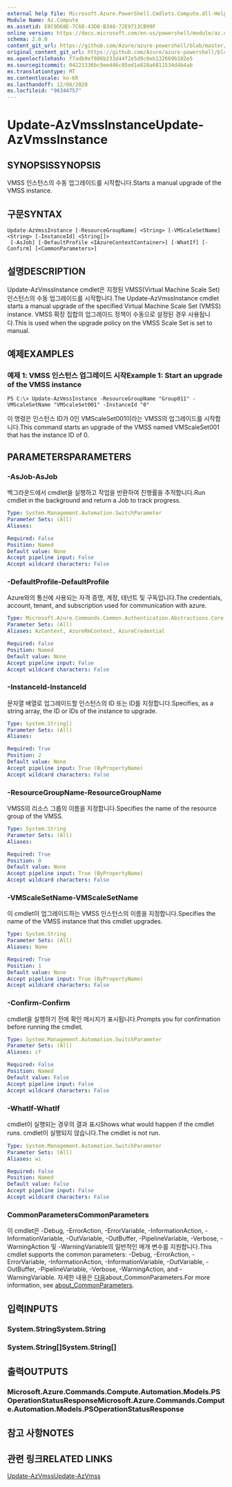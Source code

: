 ```yaml
---
external help file: Microsoft.Azure.PowerShell.Cmdlets.Compute.dll-Help.xml
Module Name: Az.Compute
ms.assetid: E8C9D68E-7C68-43D0-B348-72E9713CB99F
online version: https://docs.microsoft.com/en-us/powershell/module/az.compute/update-azvmssinstance
schema: 2.0.0
content_git_url: https://github.com/Azure/azure-powershell/blob/master/src/Compute/Compute/help/Update-AzVmssInstance.md
original_content_git_url: https://github.com/Azure/azure-powershell/blob/master/src/Compute/Compute/help/Update-AzVmssInstance.md
ms.openlocfilehash: f7adb9ef086b233d44f2e5d9c6eb132669b102e5
ms.sourcegitcommit: 04221336bc9eed46c05ed1e828a6811534d4b4ab
ms.translationtype: MT
ms.contentlocale: ko-KR
ms.lasthandoff: 12/08/2020
ms.locfileid: "98344757"
---
```

# <span data-ttu-id="cb4b7-101">Update-AzVmssInstance</span><span class="sxs-lookup"><span data-stu-id="cb4b7-101">Update-AzVmssInstance</span></span>

## <span data-ttu-id="cb4b7-102">SYNOPSIS</span><span class="sxs-lookup"><span data-stu-id="cb4b7-102">SYNOPSIS</span></span>
<span data-ttu-id="cb4b7-103">VMSS 인스턴스의 수동 업그레이드를 시작합니다.</span><span class="sxs-lookup"><span data-stu-id="cb4b7-103">Starts a manual upgrade of the VMSS instance.</span></span>

## <span data-ttu-id="cb4b7-104">구문</span><span class="sxs-lookup"><span data-stu-id="cb4b7-104">SYNTAX</span></span>

```
Update-AzVmssInstance [-ResourceGroupName] <String> [-VMScaleSetName] <String> [-InstanceId] <String[]>
 [-AsJob] [-DefaultProfile <IAzureContextContainer>] [-WhatIf] [-Confirm] [<CommonParameters>]
```

## <span data-ttu-id="cb4b7-105">설명</span><span class="sxs-lookup"><span data-stu-id="cb4b7-105">DESCRIPTION</span></span>
<span data-ttu-id="cb4b7-106">Update-AzVmssInstance cmdlet은 지정된 VMSS(Virtual Machine Scale Set) 인스턴스의 수동 업그레이드를 시작합니다.</span><span class="sxs-lookup"><span data-stu-id="cb4b7-106">The Update-AzVmssInstance cmdlet starts a manual upgrade of the specified Virtual Machine Scale Set (VMSS) instance.</span></span>
<span data-ttu-id="cb4b7-107">VMSS 확장 집합의 업그레이드 정책이 수동으로 설정된 경우 사용됩니다.</span><span class="sxs-lookup"><span data-stu-id="cb4b7-107">This is used when the upgrade policy on the VMSS Scale Set is set to manual.</span></span>

## <span data-ttu-id="cb4b7-108">예제</span><span class="sxs-lookup"><span data-stu-id="cb4b7-108">EXAMPLES</span></span>

### <span data-ttu-id="cb4b7-109">예제 1: VMSS 인스턴스 업그레이드 시작</span><span class="sxs-lookup"><span data-stu-id="cb4b7-109">Example 1: Start an upgrade of the VMSS instance</span></span>
```
PS C:\> Update-AzVmssInstance -ResourceGroupName "Group011" -VMScaleSetName "VMScaleSet001" -InstanceId "0"
```

<span data-ttu-id="cb4b7-110">이 명령은 인스턴스 ID가 0인 VMScaleSet001이라는 VMSS의 업그레이드를 시작합니다.</span><span class="sxs-lookup"><span data-stu-id="cb4b7-110">This command starts an upgrade of the VMSS named VMScaleSet001 that has the instance ID of 0.</span></span>

## <span data-ttu-id="cb4b7-111">PARAMETERS</span><span class="sxs-lookup"><span data-stu-id="cb4b7-111">PARAMETERS</span></span>

### <span data-ttu-id="cb4b7-112">-AsJob</span><span class="sxs-lookup"><span data-stu-id="cb4b7-112">-AsJob</span></span>
<span data-ttu-id="cb4b7-113">백그라운드에서 cmdlet을 실행하고 작업을 반환하여 진행률을 추적합니다.</span><span class="sxs-lookup"><span data-stu-id="cb4b7-113">Run cmdlet in the background and return a Job to track progress.</span></span>

```yaml
Type: System.Management.Automation.SwitchParameter
Parameter Sets: (All)
Aliases:

Required: False
Position: Named
Default value: None
Accept pipeline input: False
Accept wildcard characters: False
```

### <span data-ttu-id="cb4b7-114">-DefaultProfile</span><span class="sxs-lookup"><span data-stu-id="cb4b7-114">-DefaultProfile</span></span>
<span data-ttu-id="cb4b7-115">Azure와의 통신에 사용되는 자격 증명, 계정, 테넌트 및 구독입니다.</span><span class="sxs-lookup"><span data-stu-id="cb4b7-115">The credentials, account, tenant, and subscription used for communication with azure.</span></span>

```yaml
Type: Microsoft.Azure.Commands.Common.Authentication.Abstractions.Core.IAzureContextContainer
Parameter Sets: (All)
Aliases: AzContext, AzureRmContext, AzureCredential

Required: False
Position: Named
Default value: None
Accept pipeline input: False
Accept wildcard characters: False
```

### <span data-ttu-id="cb4b7-116">-InstanceId</span><span class="sxs-lookup"><span data-stu-id="cb4b7-116">-InstanceId</span></span>
<span data-ttu-id="cb4b7-117">문자열 배열로 업그레이드할 인스턴스의 ID 또는 ID를 지정합니다.</span><span class="sxs-lookup"><span data-stu-id="cb4b7-117">Specifies, as a string array, the ID or IDs of the instance to upgrade.</span></span>

```yaml
Type: System.String[]
Parameter Sets: (All)
Aliases:

Required: True
Position: 2
Default value: None
Accept pipeline input: True (ByPropertyName)
Accept wildcard characters: False
```

### <span data-ttu-id="cb4b7-118">-ResourceGroupName</span><span class="sxs-lookup"><span data-stu-id="cb4b7-118">-ResourceGroupName</span></span>
<span data-ttu-id="cb4b7-119">VMSS의 리소스 그룹의 이름을 지정합니다.</span><span class="sxs-lookup"><span data-stu-id="cb4b7-119">Specifies the name of the resource group of the VMSS.</span></span>

```yaml
Type: System.String
Parameter Sets: (All)
Aliases:

Required: True
Position: 0
Default value: None
Accept pipeline input: True (ByPropertyName)
Accept wildcard characters: False
```

### <span data-ttu-id="cb4b7-120">-VMScaleSetName</span><span class="sxs-lookup"><span data-stu-id="cb4b7-120">-VMScaleSetName</span></span>
<span data-ttu-id="cb4b7-121">이 cmdlet이 업그레이드하는 VMSS 인스턴스의 이름을 지정합니다.</span><span class="sxs-lookup"><span data-stu-id="cb4b7-121">Specifies the name of the VMSS instance that this cmdlet upgrades.</span></span>

```yaml
Type: System.String
Parameter Sets: (All)
Aliases: Name

Required: True
Position: 1
Default value: None
Accept pipeline input: True (ByPropertyName)
Accept wildcard characters: False
```

### <span data-ttu-id="cb4b7-122">-Confirm</span><span class="sxs-lookup"><span data-stu-id="cb4b7-122">-Confirm</span></span>
<span data-ttu-id="cb4b7-123">cmdlet을 실행하기 전에 확인 메시지가 표시됩니다.</span><span class="sxs-lookup"><span data-stu-id="cb4b7-123">Prompts you for confirmation before running the cmdlet.</span></span>

```yaml
Type: System.Management.Automation.SwitchParameter
Parameter Sets: (All)
Aliases: cf

Required: False
Position: Named
Default value: False
Accept pipeline input: False
Accept wildcard characters: False
```

### <span data-ttu-id="cb4b7-124">-WhatIf</span><span class="sxs-lookup"><span data-stu-id="cb4b7-124">-WhatIf</span></span>
<span data-ttu-id="cb4b7-125">cmdlet이 실행되는 경우의 결과 표시</span><span class="sxs-lookup"><span data-stu-id="cb4b7-125">Shows what would happen if the cmdlet runs.</span></span>
<span data-ttu-id="cb4b7-126">cmdlet이 실행되지 않습니다.</span><span class="sxs-lookup"><span data-stu-id="cb4b7-126">The cmdlet is not run.</span></span>

```yaml
Type: System.Management.Automation.SwitchParameter
Parameter Sets: (All)
Aliases: wi

Required: False
Position: Named
Default value: False
Accept pipeline input: False
Accept wildcard characters: False
```

### <span data-ttu-id="cb4b7-127">CommonParameters</span><span class="sxs-lookup"><span data-stu-id="cb4b7-127">CommonParameters</span></span>
<span data-ttu-id="cb4b7-128">이 cmdlet은 -Debug, -ErrorAction, -ErrorVariable, -InformationAction, -InformationVariable, -OutVariable, -OutBuffer, -PipelineVariable, -Verbose, -WarningAction 및 -WarningVariable의 일반적인 매개 변수를 지원합니다.</span><span class="sxs-lookup"><span data-stu-id="cb4b7-128">This cmdlet supports the common parameters: -Debug, -ErrorAction, -ErrorVariable, -InformationAction, -InformationVariable, -OutVariable, -OutBuffer, -PipelineVariable, -Verbose, -WarningAction, and -WarningVariable.</span></span> <span data-ttu-id="cb4b7-129">자세한 내용은 [다음](http://go.microsoft.com/fwlink/?LinkID=113216)about_CommonParameters.</span><span class="sxs-lookup"><span data-stu-id="cb4b7-129">For more information, see [about_CommonParameters](http://go.microsoft.com/fwlink/?LinkID=113216).</span></span>

## <span data-ttu-id="cb4b7-130">입력</span><span class="sxs-lookup"><span data-stu-id="cb4b7-130">INPUTS</span></span>

### <span data-ttu-id="cb4b7-131">System.String</span><span class="sxs-lookup"><span data-stu-id="cb4b7-131">System.String</span></span>

### <span data-ttu-id="cb4b7-132">System.String[]</span><span class="sxs-lookup"><span data-stu-id="cb4b7-132">System.String[]</span></span>

## <span data-ttu-id="cb4b7-133">출력</span><span class="sxs-lookup"><span data-stu-id="cb4b7-133">OUTPUTS</span></span>

### <span data-ttu-id="cb4b7-134">Microsoft.Azure.Commands.Compute.Automation.Models.PSOperationStatusResponse</span><span class="sxs-lookup"><span data-stu-id="cb4b7-134">Microsoft.Azure.Commands.Compute.Automation.Models.PSOperationStatusResponse</span></span>

## <span data-ttu-id="cb4b7-135">참고 사항</span><span class="sxs-lookup"><span data-stu-id="cb4b7-135">NOTES</span></span>

## <span data-ttu-id="cb4b7-136">관련 링크</span><span class="sxs-lookup"><span data-stu-id="cb4b7-136">RELATED LINKS</span></span>

[<span data-ttu-id="cb4b7-137">Update-AzVmss</span><span class="sxs-lookup"><span data-stu-id="cb4b7-137">Update-AzVmss</span></span>](./Update-AzVmss.md)


